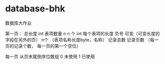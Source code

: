 # database-bhk
数据库大作业

第一页：
总长度 int
表项数量 n
n 个 int 每个表项的长度 负号 可变（可变长度的字段在另外的页）
n个 （表项名称长度byte，名称）
记录总数
记录页数
（每一页的记录个数， 每一页的第一个空位）

每一页
从页末尾倒序位数组 0 未使用 1 已使用

